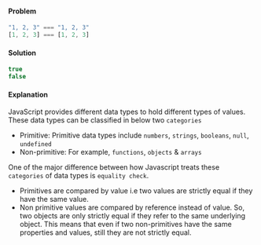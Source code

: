 #### Problem

```js
"1, 2, 3" === "1, 2, 3"
[1, 2, 3] === [1, 2, 3]
```

#### Solution
```js
true
false
```

#### Explanation
JavaScript provides different data types to hold different types of values. These data types can be classified in below two `categories`
- Primitive: Primitive data types include `numbers`, `strings`, `booleans`, `null`, `undefined`
- Non-primitive: For example, `functions`, `objects` & `arrays`

One of the major difference between how Javascript treats these `categories` of data types is `equality check`.
- Primitives are compared by value i.e two values are strictly equal if they have the same value. 
- Non primitive values are compared by reference instead of value. So, two objects are only strictly equal if they refer to the same underlying object. This means that even if two non-primitives have the same properties and values, still they are not strictly equal.
